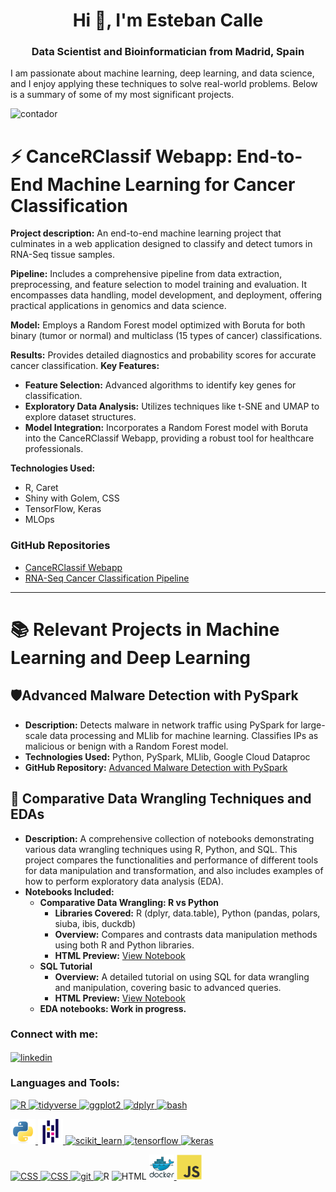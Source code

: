 <h1 align="center">Hi 👋, I'm Esteban Calle</h1>
<h3 align="center">Data Scientist and Bioinformatician from Madrid, Spain</h3>

I am passionate about machine learning, deep learning, and data science, and I enjoy applying these techniques to solve real-world problems. Below is a summary of some of my most significant projects.

<p align="left"> <img src="https://komarev.com/ghpvc/?username=technoyloquesurja&label=Profile%20views&color=0e75b6&style=flat" alt="contador" /> </p>

# ⚡ **CanceRClassif Webapp: End-to-End Machine Learning for Cancer Classification**

**Project description:** An end-to-end machine learning project that culminates in a web application designed to classify and detect tumors in RNA-Seq tissue samples.

**Pipeline:** Includes a comprehensive pipeline from data extraction, preprocessing, and feature selection to model training and evaluation. It encompasses data handling, model development, and deployment, offering practical applications in genomics and data science.

**Model:** Employs a Random Forest model optimized with Boruta for both binary (tumor or normal) and multiclass (15 types of cancer) classifications.

**Results:** Provides detailed diagnostics and probability scores for accurate cancer classification.
**Key Features:**
- **Feature Selection:** Advanced algorithms to identify key genes for classification.
- **Exploratory Data Analysis:** Utilizes techniques like t-SNE and UMAP to explore dataset structures.
- **Model Integration:** Incorporates a Random Forest model with Boruta into the CanceRClassif Webapp, providing a robust tool for healthcare professionals.

**Technologies Used:**
- R, Caret
- Shiny with Golem, CSS
- TensorFlow, Keras
- MLOps

### GitHub Repositories
- [CanceRClassif Webapp](https://github.com/estebancalle/Cancerclassif)
- [RNA-Seq Cancer Classification Pipeline](https://github.com/estebancalle/tcga_cancer_classification)



---

# 📚 **Relevant Projects in Machine Learning and Deep Learning**
## **🛡️Advanced Malware Detection with PySpark**
  - **Description:** Detects malware in network traffic using PySpark for large-scale data processing and MLlib for machine learning. Classifies IPs as malicious or benign with a Random Forest model.
  - **Technologies Used:** Python, PySpark, MLlib, Google Cloud Dataproc
  - **GitHub Repository:** [Advanced Malware Detection with PySpark](https://github.com/estebancalle/advanced-malware-detection-pyspark)
## 🧹 **Comparative Data Wrangling Techniques and EDAs**
  - **Description:** A comprehensive collection of notebooks demonstrating various data wrangling techniques using R, Python, and SQL. This project compares the functionalities and performance of different tools for data manipulation and transformation, and also includes examples of how to perform exploratory data analysis (EDA). 
  - **Notebooks Included:**
    - **Comparative Data Wrangling: R vs Python**
      - **Libraries Covered:** R (dplyr, data.table), Python (pandas, polars, siuba, ibis, duckdb)
      - **Overview:** Compares and contrasts data manipulation methods using both R and Python libraries.
      - **HTML Preview:** [View Notebook](https://htmlpreview.github.io/?https://github.com/estebancalle/data-wrangling-and-eda/blob/main/Data_manipulation_libraries_Dplyr_Polars_Pandas_ibis_Siuba.html)
    - **SQL Tutorial**
      - **Overview:** A detailed tutorial on using SQL for data wrangling and manipulation, covering basic to advanced queries.
      - **HTML Preview:** [View Notebook](https://htmlpreview.github.io/?https://github.com/estebancalle/data-wrangling-and-eda/blob/main/SQL-TUTORIAL.html)
    - **EDA notebooks: Work in progress.**

<h3 align="left">Connect with me:</h3>
<p align="left">
<a href="https://www.linkedin.com/in/esteban-calle-fern%C3%A1ndez/" target="blank"><img align="center" src="https://raw.githubusercontent.com/rahuldkjain/github-profile-readme-generator/master/src/images/icons/Social/linked-in-alt.svg" alt="linkedin" height="30" width="40" /></a>
</p>

<h3 align="left">Languages and Tools:</h3>
<p align="left"> 
<a href="https://posit.co/download/rstudio-desktop/" target="_blank" rel="noreferrer"> <img src="https://www.vectorlogo.zone/logos/r-project/r-project-official.svg" alt="R" width="40" height="40"/> 
<a href="https://www.tidyverse.org/" target="_blank" rel="noreferrer"> <img src="https://raw.githubusercontent.com/simple-icons/simple-icons/master/icons/tidyverse.svg" alt="tidyverse" width="40" height="40"/> </a> 
<a href="https://ggplot2.tidyverse.org/" target="_blank" rel="noreferrer"> <img src="https://ggplot2.tidyverse.org/logo.png" alt="ggplot2" width="40" height="40"/> </a> 
<a href="https://dplyr.tidyverse.org/" target="_blank" rel="noreferrer"> <img src="https://dplyr.tidyverse.org/logo.png" alt="dplyr" width="40" height="40"/> </a> 
<a href="https://shiny.posit.co/" target="_blank" rel="noreferrer"> <img src="https://shiny.posit.co/images/shiny-solo.png" alt="bash" width="40" height="40"/> </a> 


<a href="https://www.python.org" target="_blank" rel="noreferrer"> <img src="https://raw.githubusercontent.com/devicons/devicon/master/icons/python/python-original.svg" alt="python" width="40" height="40"/> </a> 
<a href="https://pandas.pydata.org/" target="_blank" rel="noreferrer"> <img src="https://raw.githubusercontent.com/devicons/devicon/2ae2a900d2f041da66e950e4d48052658d850630/icons/pandas/pandas-original.svg" alt="pandas" width="40" height="40"/> </a> 
<a href="https://scikit-learn.org/" target="_blank" rel="noreferrer"> <img src="https://upload.wikimedia.org/wikipedia/commons/0/05/Scikit_learn_logo_small.svg" alt="scikit_learn" width="40" height="40"/> </a>
<a href="https://www.tensorflow.org" target="_blank" rel="noreferrer"> <img src="https://www.vectorlogo.zone/logos/tensorflow/tensorflow-icon.svg" alt="tensorflow" width="40" height="40"/> </a> 
<a href="https://keras.io/" target="_blank" rel="noreferrer"> <img src="https://upload.wikimedia.org/wikipedia/commons/a/ae/Keras_logo.svg" alt="keras" width="40" height="40"/> </a> 

</p>

<a href="https://www.gnu.org/software/bash/" target="_blank" rel="noreferrer"> <img src="https://db.cs.uni-tuebingen.de/teaching/ws2223/sql-is-a-programming-language/logo.svg" alt="CSS" width="40" height="40"/> 
<a href="https://www.gnu.org/software/bash/" target="_blank" rel="noreferrer"> <img src="https://upload.wikimedia.org/wikipedia/commons/4/4b/Bash_Logo_Colored.svg" alt="CSS" width="40" height="40"/> 
<a href="https://git-scm.com/" target="_blank" rel="noreferrer"> <img src="https://www.vectorlogo.zone/logos/git-scm/git-scm-icon.svg" alt="git" width="40" height="40"/> </a>
<a  target="_blank" rel="noreferrer"> <img src="https://www.vectorlogo.zone/logos/w3_css/w3_css-official.svg" alt="R" width="40" height="40"/> 
<a target="_blank" rel="noreferrer"> <img src="https://www.vectorlogo.zone/logos/w3_html5/w3_html5-icon.svg" alt="HTML" width="40" height="40"/> 
</a> <a href="https://www.docker.com/" target="_blank" rel="noreferrer"> <img src="https://raw.githubusercontent.com/devicons/devicon/master/icons/docker/docker-original-wordmark.svg" alt="docker" width="40" height="40"/> </a> 
 <a href="https://developer.mozilla.org/en-US/docs/Web/JavaScript" target="_blank" rel="noreferrer"> <img src="https://raw.githubusercontent.com/devicons/devicon/master/icons/javascript/javascript-original.svg" alt="javascript" width="40" height="40"/> </a> 


